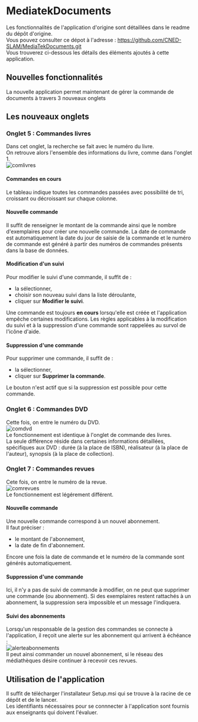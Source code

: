 # MediatekDocuments
Les fonctionnalités de l'application d'origine sont détaillées dans le readme du dépôt d'origine.<br>
Vous pouvez consulter ce dépot à l'adresse : https://github.com/CNED-SLAM/MediaTekDocuments.git<br>
Vous trouverez ci-dessous les détails des éléments ajoutés à cette application.
## Nouvelles fonctionnalités
La nouvelle application permet maintenant de gérer la commande de documents à travers 3 nouveaux onglets
## Les nouveaux onglets
### Onglet 5 : Commandes livres
Dans cet onglet, la recherche se fait avec le numéro du livre.<br>
On retrouve alors l'ensemble des informations du livre, comme dans l'onglet 1.<br>
![comlivres](https://github.com/user-attachments/assets/b7320711-2284-4a0d-8589-dffe83df63b3)
#### Commandes en cours
Le tableau indique toutes les commandes passées avec possibilité de tri, croissant ou décroissant sur chaque colonne.<br>
#### Nouvelle commande
Il suffit de renseigner le montant de la commande ainsi que le nombre d'exemplaires pour créer une nouvelle commande.
La date de commande est automatiquement la date du jour de saisie de la commande et le numéro de commande est généré à partir des numéros de commandes présents dans la base de données.
#### Modification d'un suivi
Pour modifier le suivi d'une commande, il suffit de :
- la sélectionner,
- choisir son nouveau suivi dans la liste déroulante,
- cliquer sur <strong>Modifier le suivi</strong>.

Une commande est toujours <strong>en cours</strong> lorsqu'elle est créée et l'application empêche certaines modifications.
Les règles applicables à la modification du suivi et à la suppression d'une commande sont rappelées au survol de l'icône d'aide.
#### Suppression d'une commande
Pour supprimer une commande, il suffit de :
- la sélectionner,
- cliquer sur <strong>Supprimer la commande</strong>.

Le bouton n'est actif que si la suppression est possible pour cette commande.
### Onglet 6 : Commandes DVD
Cette fois, on entre le numéro du DVD.<br>
![comdvd](https://github.com/user-attachments/assets/51e9f0a6-9423-4d98-a90f-24dddeac01e3)
<br>Le fonctionnement est identique à l'onglet de commande des livres.<br>
La seule différence réside dans certaines informations détaillées, spécifiques aux DVD : durée (à la place de ISBN), réalisateur (à la place de l'auteur), synopsis (à la place de collection).
### Onglet 7 : Commandes revues
Cete fois, on entre le numéro de la revue.<br>
![comrevues](https://github.com/user-attachments/assets/81474691-e35a-45fd-bf9d-5e8303e366b5)
<br>Le fonctionnement est légérement différent.
#### Nouvelle commande
Une nouvelle commande correspond à un nouvel abonnement.<br>
Il faut préciser :
- le montant de l'abonnement,
- la date de fin d'abonnement.

Encore une fois la date de commande et le numéro de la commande sont générés automatiquement.
#### Suppression d'une commande
Ici, il n'y a pas de suivi de commande à modifier, on ne peut que supprimer une commande (ou abonnement).
Si des exemplaires restent rattachés à un abonnement, la suppression sera impossible et un message l'indiquera. 
#### Suivi des abonnements
Lorsqu'un responsable de la gestion des commandes se connecte à l'application, il reçoit une alerte sur les abonnement qui arrivent à échéance :<br>
![alerteabonnements](https://github.com/user-attachments/assets/ae8aed05-0d00-463f-91f2-3c5cf25774fa)
<br>Il peut ainsi commander un nouvel abonnement, si le réseau des médiathèques désire continuer à recevoir ces revues. 
## Utilisation de l'application
Il suffit de télécharger l'installateur Setup.msi qui se trouve à la racine de ce dépôt et de le lancer.<br>
Les identifiants nécessaires pour se connnecter à l'application sont fournis aux enseignants qui doivent l'évaluer.
